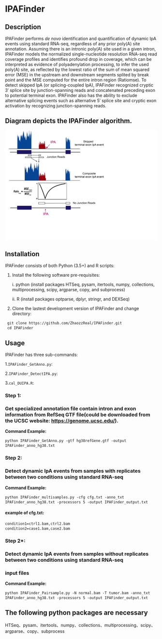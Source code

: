 # IPAFinder

## Description
IPAFinder performs *de novo* identification and quantification of dynamic IpA events using standard RNA-seq, regardless of any prior poly(A) site annotation. Assuming there is an intronic poly(A) site used in a given intron, IPAFinder models the normalized single-nucleotide resolution RNA-seq read coverage profiles and identifies profound drop in coverage, which can be interpreted as evidence of polyadenylation processing, to infer the used poly(A) site, as reflected by the lowest ratio of the sum of mean squared error (MSE) in the upstream and downstream segments splited by break point and the MSE computed for the entire intron region (Ratiomse). To detect skipped IpA (or splicing-coupled IpA), IPAFinder recognized cryptic 3′ splice site by junction-spanning reads and concatenated preceding exon to potential terminal exon. IPAFinder also has the ability to exclude alternative splicing events such as alternative 5′ splice site and cryptic exon activation by recognizing junction-spanning reads.

##  Diagram depicts the IPAFinder algorithm. 
![Sketch](https://github.com/ZhaozzReal/IPAFinder/blob/master/IPAFinder_diagram.jpg)


## Installation

IPAFinder consists of both Python (3.5+) and R scripts:

1. Install the following software pre-requisites:

   i. python (install packages HTSeq, pysam, itertools, numpy, collections, multiprocessing, scipy, argparse, copy, and subprocess)

   ii. R (install packages optparse, dplyr, stringr, and DEXSeq)

2. Clone the lastest development version of IPAFinder and change directory:

 ```
  git clone https://github.com/ZhaozzReal/IPAFinder.git
  cd IPAFinder
 ```



## Usage 

IPAFinder has three sub-commands:

1.```IPAFinder_GetAnno.py```:

2.```IPAFinder_DetectIPA.py```:

3.```cal_DUIPA.R```:


### Step 1: 
### Get specialized annotation file contain intron and exon information from RefSeq GTF file(could be downloaded from the UCSC website: https://genome.ucsc.edu/).


**Command Example:**

```
python IPAFinder_GetAnno.py -gtf hg38refGene.gtf -output IPAFinder_anno_hg38.txt
```

### Step 2:
### Detect dynamic IpA events from samples with replicates between two conditions using standard RNA-seq

**Command Example:**

```
python IPAFinder_multisamples.py -cfg cfg.txt -anno_txt IPAFinder_anno_hg38.txt -processors 5 -output IPAFinder_output.txt
```

#### example of cfg.txt:

```
condition1=ctrl1.bam,ctrl2.bam 
condition2=case1.bam,case2.bam
```


### Step 2*:
### Detect dynamic IpA events from samples without replicates between two conditions using standard RNA-seq
###  input files

 **Command Example:**
 
 ```
 python IPAFinder_Pairsample.py -N normal.bam -T tumor.bam -anno_txt IPAFinder_anno_hg38.txt -processors 5 -output IPAFinder_output.txt
 ```

## The following python packages are necessary
HTSeq、pysam、itertools、numpy、collections、multiprocessing、scipy、argparse、copy、subprocess
